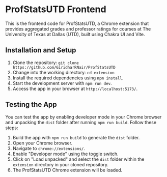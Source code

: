 # ProfStatsUTD Frontend

This is the frontend code for ProfStatsUTD, a Chrome extension that provides aggregated grades and professor ratings for courses at The University of Texas at Dallas (UTD), built using Chakra UI and Vite.

## Installation and Setup
1. Clone the repository: `git clone https://github.com/GiridharRNair/ProfStatsUTD`
2. Change into the working directory: `cd extension`
3. Install the required dependencies using `npm install`.
5. Start the development server with `npm run dev`.
6. Access the app in your browser at `http://localhost:5173/`.

## Testing the App
You can test the app by enabling developer mode in your Chrome browser and unpacking the `dist` folder after running `npm run build`. Follow these steps:

1. Build the app with `npm run build` to generate the `dist` folder.
2. Open your Chrome browser.
3. Navigate to `chrome://extensions/`.
4. Enable "Developer mode" using the toggle switch.
5. Click on "Load unpacked" and select the `dist` folder within the `extension` directory in your cloned repository.
6. The ProfStatsUTD Chrome extension will be loaded.

